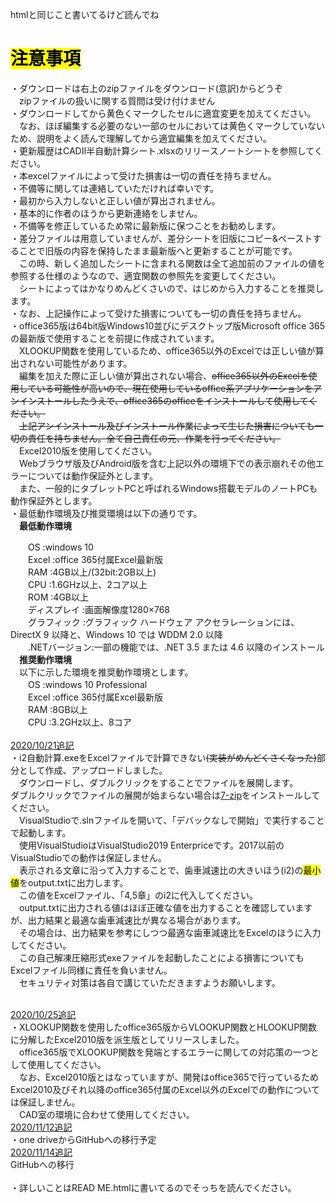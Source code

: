 htmlと同じこと書いてるけど読んでね<br>
<h1><article><strong><mark>注意事項</mark></strong></article></h1>
・ダウンロードは右上のzipファイルをダウンロード(意訳)からどうぞ<br>
　zipファイルの扱いに関する質問は受け付けません<br>
・ダウンロードしてから黄色くマークしたセルに適宜変更を加えてください。<br>
　なお、ほぼ編集する必要のない一部のセルにおいては黄色くマークしていないため、説明をよく読んで理解してから適宜編集を加えてください。<br>
・更新履歴はCADⅡ半自動計算シート.xlsxのリリースノートシートを参照してください。<br>
・本excelファイルによって受けた損害は一切の責任を持ちません。<br>
・不備等に関しては連絡していただければ幸いです。<br>
・最初から入力しないと正しい値が算出されません。<br>
・基本的に作者のほうから更新連絡をしません。<br>
・不備等を修正しているため常に最新版に保つことをお勧めします。<br>
・差分ファイルは用意していませんが、差分シートを旧版にコピー&ペーストすることで旧版の内容を保持したまま最新版へと更新することが可能です。<br>
　この時、新しく追加したシートに含まれる関数は全て追加前のファイルの値を参照する仕様のようなので、適宜関数の参照先を変更してください。<br>
　シートによってはかなりめんどくさいので、はじめから入力することを推奨します。<br>
・なお、上記操作によって受けた損害についても一切の責任を持ちません。<br>
・office365版は64bit版Windows10並びにデスクトップ版Microsoft office 365の最新版で使用することを前提に作成されています。<br>
　XLOOKUP関数を使用しているため、office365以外のExcelでは正しい値が算出されない可能性があります。<br>
　編集を加えた際に正しい値が算出されない場合、<s>office365以外のExcelを使用している可能性が高いので、現在使用しているoffice系アプリケーションをアンインストールしたうえで、office365のofficeをインストールして使用してください。</s><br>
　<s>上記アンインストール及びインストール作業によって生じた損害についても一切の責任を持ちません。全て自己責任の元、作業を行ってください。</s><br>
　Excel2010版を使用してください。<br>
　Webブラウザ版及びAndroid版を含む上記以外の環境下での表示崩れその他エラーについては動作保証外とします。<br>
　また、一般的にタブレットPCと呼ばれるWindows搭載モデルのノートPCも動作保証外とします。<br>
・最低動作環境及び推奨環境は以下の通りです。<br>
　<strong>最低動作環境</strong><br>

　　OS         :windows 10<br>
　　Excel      :office 365付属Excel最新版<br>
　　RAM        :4GB以上/(32bit:2GB以上)<br>
　　CPU        :1.6GHz以上、2コア以上<br>
　　ROM        :4GB以上<br>
　　ディスプレイ   :画面解像度1280×768<br>
　　グラフィック    :グラフィック ハードウェア アクセラレーションには、DirectX 9 以降と、Windows 10 では WDDM 2.0 以降<br>
　　.NETバージョン:一部の機能では、.NET 3.5 または 4.6 以降のインストール<br>
<strong>　推奨動作環境</strong><br>
　以下に示した環境を推奨動作環境とします。<br>
　　OS         :windows 10 Professional<br>
　　Excel      :office 365付属Excel最新版<br>
　　RAM        :8GB以上<br>
　　CPU        :3.2GHz以上、8コア<br>
<br>
<ins>
2020/10/21追記<br></ins>
・i2自動計算.exeをExcelファイルで計算できない<s>(実装がめんどくさくなった)</s>部分として作成、アップロードしました。<br>
　ダウンロードし、ダブルクリックをすることでファイルを展開します。<br>
 ダブルクリックでファイルの展開が始まらない場合は<A HREF="https://sevenzip.osdn.jp/">7-zip</A>をインストールしてください。<br>
　VisualStudioで.slnファイルを開いて、「デバックなしで開始」で実行することで起動します。<br>
　使用VisualStudioはVisualStudio2019 Enterpriceです。2017以前のVisualStudioでの動作は保証しません。<br>
　表示される文章に沿って入力することで、歯車減速比の大きいほう(i2)の<mark>最小値</mark>をoutput.txtに出力します。<br>
　この値をExcelファイル、「4,5章」のi2に代入してください。<br>
　output.txtに出力される値はほぼ正確な値を出力することを確認していますが、出力結果と最適な歯車減速比が異なる場合があります。<br>
　その場合は、出力結果を参考にしつつ最適な歯車減速比をExcelのほうに入力してください。<br>
　この自己解凍圧縮形式exeファイルを起動したことによる損害についてもExcelファイル同様に責任を負いません。<br>
　セキュリティ対策は各自で講じていただきますようお願いします。<br>
<!--・i2の自動化をExcelファイルに実装する可能性があります。<br>
　実装した際同時にexeファイルの公開を終了する予定です。<br>-->
<br>
<ins>2020/10/25追記</ins><br>
・XLOOKUP関数を使用したoffice365版からVLOOKUP関数とHLOOKUP関数に分解したExcel2010版を派生版としてリリースしました。<br>
　office365版でXLOOKUP関数を発端とするエラーに関しての対応策の一つとして使用してください。<br>
　なお、Excel2010版とはなっていますが、開発はoffice365で行っているためExcel2010及びそれ以降のoffice365付属のExcel以外のExcelでの動作については保証しません。<br>
　CAD室の環境に合わせて使用してください。<br>
<ins>2020/11/12追記</ins><br>
・one driveからGitHubへの移行予定<br>
<ins>2020/11/14追記</ins><br>
GitHubへの移行<br>
<br>
・詳しいことはREAD ME.htmlに書いてるのでそっちを読んでください。
